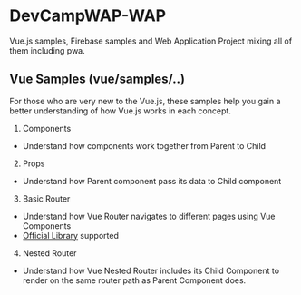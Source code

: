 # DevCampWAP-WAP
Vue.js samples, Firebase samples and Web Application Project mixing all of them including pwa.

## Vue Samples (vue/samples/..)
For those who are very new to the Vue.js, these samples help you gain a better understanding of how Vue.js works in each concept.

1. Components
  - Understand how components work together from Parent to Child

2. Props
  - Understand how Parent component pass its data to Child component

3. Basic Router
  - Understand how Vue Router navigates to different pages using Vue Components
  - [Official Library](https://github.com/vuejs/vue-router) supported

4. Nested Router
  - Understand how Vue Nested Router includes its Child Component to render on the same router path as Parent Component does.
